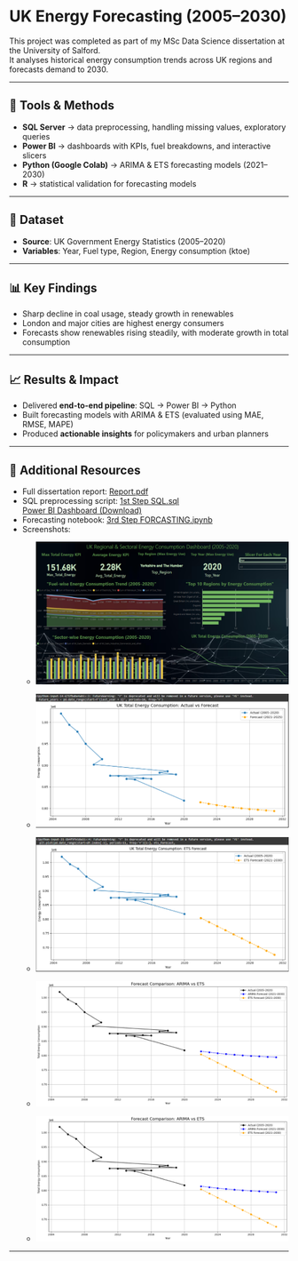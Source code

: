 # UK Energy Forecasting (2005–2030)

This project was completed as part of my MSc Data Science dissertation at the University of Salford.  
It analyses historical energy consumption trends across UK regions and forecasts demand to 2030.

---

## 🔑 Tools & Methods
- **SQL Server** → data preprocessing, handling missing values, exploratory queries  
- **Power BI** → dashboards with KPIs, fuel breakdowns, and interactive slicers  
- **Python (Google Colab)** → ARIMA & ETS forecasting models (2021–2030)  
- **R** → statistical validation for forecasting models  

---

## 📂 Dataset
- **Source**: UK Government Energy Statistics (2005–2020)  
- **Variables**: Year, Fuel type, Region, Energy consumption (ktoe)  

---

## 📊 Key Findings
- Sharp decline in coal usage, steady growth in renewables  
- London and major cities are highest energy consumers  
- Forecasts show renewables rising steadily, with moderate growth in total consumption  

---

## 📈 Results & Impact
- Delivered **end-to-end pipeline**: SQL → Power BI → Python  
- Built forecasting models with ARIMA & ETS (evaluated using MAE, RMSE, MAPE)  
- Produced **actionable insights** for policymakers and urban planners  

---

## 📎 Additional Resources
- Full dissertation report: [Report.pdf](Report.pdf)  
- SQL preprocessing script: [1st Step SQL.sql](1st%20Step%20SQL.sql)  
[Power BI Dashboard (Download)](https://github.com/MDPatel2808/UK-Energy-Forecasting-2005-2030/raw/main/2nd%20Step%20PowerBI%20Dashboard.pbix)
- Forecasting notebook: [3rd Step FORCASTING.ipynb](3rd%20Step%20FORCASTING.ipynb)  
- Screenshots:  
  - ![Dashboard](Screenshot%202025-04-09%20205917.png)  
  - ![Forecast 1](Screenshot%202025-04-14%20002747.png)  
  - ![Forecast 2](Screenshot%202025-04-14%20002852.png)  
  - ![Forecast 3](Screenshot%202025-04-14%20002951.png)  

  - ![Forecast](Screenshot%202025-04-14%20002951.png)  
---

